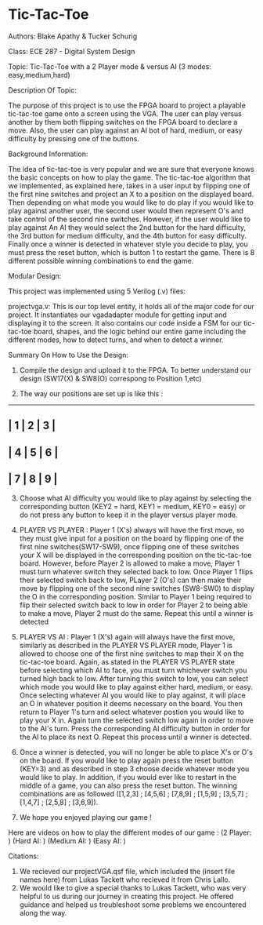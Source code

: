 # Tic-Tac-Toe

Authors: Blake Apathy & Tucker Schurig

Class: ECE 287 - Digital System Design

Topic: Tic-Tac-Toe with a 2 Player mode & versus AI (3 modes: easy,medium,hard)

Description Of Topic: 

The purpose of this project is to use the FPGA board to project a playable tic-tac-toe game onto a screen using the VGA. The user can play versus another by them both flipping switches on the FPGA board to declare a move. Also, the user can play against an AI bot of hard, medium, or easy difficulty by pressing one of the buttons.


Background Information:

The idea of tic-tac-toe is very popular and we are sure that everyone knows the basic concepts on how to play the game. The tic-tac-toe algorithm that we implemented, as explained here, takes in a user input by flipping one of the first nine switches and project an X to a position on the displayed board. Then depending on what mode you would like to do play if you would like to play against another user, the second user would then represent O's and take control of the second nine switches. However, if the user would like to play against An AI they would select the 2nd button for the hard difficulty, the 3rd button for medium difficulty, and the 4th button for easy difficulty. Finally once a winner is detected in whatever style you decide to play, you must press the reset button, which is button 1 to restart the game. There is 8 different possible winning combinations to end the game. 

Modular Design: 

This project was implemented using 5 Verilog (.v) files:

projectvga.v: This is our top level entity, it holds all of the major code for our project. It instantiates our vgadadapter module for getting input and displaying it to the screen. It also contains our code inside a FSM for our tic-tac-toe board, shapes, and the logic behind our entire game including the different modes, how to detect turns, and when to detect a winner. 

Summary On How to Use the Design:

1. Compile the design and upload it to the FPGA. To better understand our design (SW17(X) & SW8(O) correspong to Position 1,etc)

2. The way our positions are set up is like this :
--------------------
|  1  |   2   |  3 |
--------------------
|  4  |   5   |  6 |
--------------------
|  7  |   8   |  9 |
--------------------
3. Choose what AI difficulty you would like to play against by selecting the corresponding button (KEY2 = hard, KEY1 = medium, KEY0 = easy) or do not press any button to keep it in the player versus player mode. 

4. PLAYER VS PLAYER : Player 1 (X's) always will have the first move, so they must give input for a position on the board by flipping one of the first nine switches(SW17-SW9), once flipping one of these switches your X will be displayed in the corresponding position on the tic-tac-toe board. However, before Player 2 is allowed to make a move, Player 1 must turn whatever switch they selected back to low. Once Player 1 flips their selected switch back to low, PLayer 2 (O's) can then make their move by flipping one of the second nine switches (SW8-SW0) to display the O in the corresponding position. Similar to Player 1 being required to flip their selected switch back to low in order for Player 2 to being able to make a move, Player 2 must do the same. Repeat this until a winner is detected

5. PLAYER VS AI : Player 1 (X's) again will always have the first move, similarly as described in the PLAYER VS PLAYER mode, Player 1 is allowed to choose one of the first nine switches to map their X on the tic-tac-toe board. Again, as stated in the PLAYER VS PLAYER state before selecting which AI to face, you must turn whichever switch you turned high back to low. After turning this switch to low, you can select which mode you would like to play against either hard, medium, or easy. Once selecting whatever AI you would like to play against, it will place an O in whatever position it deems necessary on the board. You then return to Player 1's turn and select whatever postion you would like to play your X in. Again turn the selected switch low again in order to move to the AI's turn. Press the corresponding AI difficulty button in order for the AI to place its next O. Repeat this process until a winner is detected.

6. Once a winner is detected, you will no longer be able to place X's or O's on the board. If you would like to play again press the reset button (KEY=3) and as described in step 3 choose decide whatever mode you would like to play. In addition, if you would ever like to restart in the middle of a game, you can also press the reset button. The winning combinations are as followed ([1,2,3] ; [4,5,6] ; [7,8,9] ; [1,5,9] ; [3,5,7] ; [1,4,7] ; [2,5,8] ; [3,6,9]).

7. We hope you enjoyed playing our game !



Here are videos on how to play the different modes of our game :
(2 Player: )
(Hard AI: )
(Medium AI: )
(Easy AI: )

Citations:
1. We recieved our projectVGA.qsf file, which included the (insert file names here) from Lukas Tackett who recieved it from Chris Lallo.
2. We would like to give a special thanks to Lukas Tackett, who was very helpful to us during our journey in creating this project. He offered guidance and helped us troubleshoot some problems we encountered along the way.




